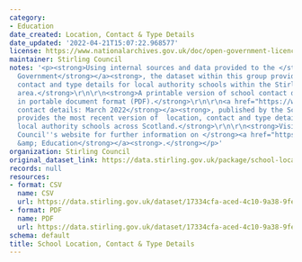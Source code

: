 ```yaml
---
category:
- Education
date_created: Location, Contact & Type Details
date_updated: '2022-04-21T15:07:22.968577'
license: https://www.nationalarchives.gov.uk/doc/open-government-licence/version/3/
maintainer: Stirling Council
notes: '<p><strong>Using internal sources and data provided to the </strong><a href="https://www.gov.scot/"><strong>Scottish
  Government</strong></a><strong>, the dataset within this group provides the location,
  contact and type details for local authority schools within the Stirling Council
  area.</strong>\r\n\r\n<strong>A printable version of school contact details is available
  in portable document format (PDF).</strong>\r\n\r\n<a href="https://www.gov.scot/publications/school-contact-details/"><strong>Schools
  contact details: March 2022</strong></a><strong>, published by the Scottish Government,
  provides the most recent version of  location, contact and type details for all
  local authority schools across Scotland.</strong>\r\n\r\n<strong>Visit Stirling
  Council''s website for further information on </strong><a href="https://stirling.gov.uk/learning-education/"><strong>Learning
  &amp; Education</strong></a><strong>.</strong></p>'
organization: Stirling Council
original_dataset_link: https://data.stirling.gov.uk/package/school-location-contact-type-details
records: null
resources:
- format: CSV
  name: CSV
  url: https://data.stirling.gov.uk/dataset/17334cfa-aced-4c10-9a38-9fe47597c7dc/resource/1dc725ea-81bb-45ae-bcb0-eadbb749a0dc/download/20220711-stirling-council-primary-secondary-school-contacts.csv
- format: PDF
  name: PDF
  url: https://data.stirling.gov.uk/dataset/17334cfa-aced-4c10-9a38-9fe47597c7dc/resource/a6eb04db-8451-45f4-9e04-2242e6866f66/download/20220711-stirling-council-primary-secondary-school-contacts.pdf
schema: default
title: School Location, Contact & Type Details
---
```

